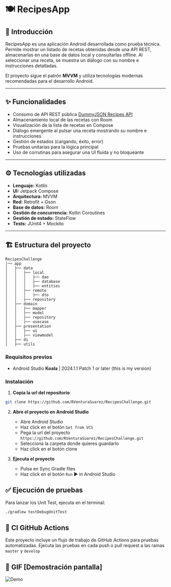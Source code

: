 # 🍽️ RecipesApp

## 📖 Introducción

RecipesApp es una aplicación Android desarrollada como prueba técnica. Permite mostrar un listado de recetas obtenidas desde una API REST, almacenarlas en una base de datos local y consultarlas offline. Al seleccionar una receta, se muestra un diálogo con su nombre e instrucciones detalladas.

El proyecto sigue el patrón **MVVM** y utiliza tecnologías modernas recomendadas para el desarrollo Android.

---

## ✨ Funcionalidades

- Consumo de API REST pública [DummyJSON Recipes API](https://dummyjson.com/recipes?limit=30)
- Almacenamiento local de las recetas con Room
- Visualización de la lista de recetas en Compose
- Diálogo emergente al pulsar una receta mostrando su nombre e instrucciones
- Gestión de estados (cargando, éxito, error)
- Pruebas unitarias para la lógica principal
- Uso de corrutinas para asegurar una UI fluida y no bloqueante

---

## ⚙️ Tecnologías utilizadas

- **Lenguaje:** Kotlin
- **UI:** Jetpack Compose
- **Arquitectura:** MVVM
- **Red:** Retrofit + Gson
- **Base de datos:** Room
- **Gestión de concurrencia:** Kotlin Coroutines
- **Gestión de estado:** StateFlow
- **Tests:** JUnit4 + Mockito

---

## 🏗️ Estructura del proyecto

```
RecipesChallenge
│── app
│   ├── data
│   │   ├── local
│   │   │   ├── dao
│   │   │   ├── database
│   │   │   ├── entities
│   │   ├── remote
│   │   │   ├── dto
│   │   ├── repository
│   ├── domain
│   │   ├── mapper
│   │   ├── model
│   │   ├── repository
│   │   ├── usecase
│   ├── presentation
│   │   ├── ui
│   │   ├── viewmodel
│   ├── di
│   ├── utils
```

### Requisitos previos

- Android Studio **Koala** | 2024.1.1 Patch 1 or later (this is my version)

### Instalación

1. **Copia la url del repositorio**

```sh
git clone https://github.com/RVenturaSuarez/RecipesChallenge.git
```

2. **Abre el proyecto en Android Studio**

   - Abre Android Studio
   - Haz click en el botón `Get from VCS`
   - Pega la url del proyecto `https://github.com/RVenturaSuarez/RecipesChallenge.git`
   - Selecciona la carpeta donde quieres guardarlo
   - Haz click en el botón clone

3. **Ejecuta el proyecto**

   - Pulsa en Sync Gradle files
   - Haz click en el botón `Run` ▶️ in Android Studio

## ✅ Ejecución de pruebas

Para lanzar los Unit Test, ejecuta en el terminal:

```sh
./gradlew testDebugUnitTest
```

## 🔧 CI GitHub Actions

Este proyecto incluye un flujo de trabajo de GitHub Actions para pruebas automatizadas. Ejecuta las pruebas en cada push o pull request a las ramas `master` y `develop`


## 📸 GIF [Demostración pantalla]

![Demo](assets/recipesScreen.gif)
